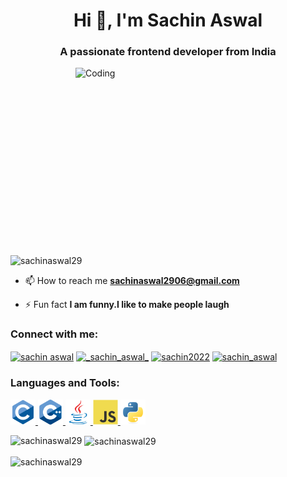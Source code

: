 <h1 align="center">Hi 👋, I'm Sachin Aswal</h1>
<h3 align="center">A passionate frontend developer from India</h3>
<image align="right" alt="Coding" width="400" height="300"src="https://t4.ftcdn.net/jpg/02/78/37/47/360_F_278374738_ypRn0utOVnebuhmpSrDiwkzFsdqEm0aa.jpg">

<p align="left"> <img src="https://komarev.com/ghpvc/?username=sachinaswal29&label=Profile%20views&color=0e75b6&style=flat" alt="sachinaswal29" /> </p>

- 📫 How to reach me **sachinaswal2906@gmail.com**

- ⚡ Fun fact **I am funny.I like to make people laugh**

<h3 align="left">Connect with me:</h3>
<p align="left">
<a href="https://linkedin.com/in/sachin aswal" target="blank"><img align="center" src="https://raw.githubusercontent.com/rahuldkjain/github-profile-readme-generator/master/src/images/icons/Social/linked-in-alt.svg" alt="sachin aswal" height="30" width="40" /></a>
<a href="https://instagram.com/_sachin_aswal_" target="blank"><img align="center" src="https://raw.githubusercontent.com/rahuldkjain/github-profile-readme-generator/master/src/images/icons/Social/instagram.svg" alt="_sachin_aswal_" height="30" width="40" /></a>
<a href="https://www.codechef.com/users/sachin2022" target="blank"><img align="center" src="https://cdn.jsdelivr.net/npm/simple-icons@3.1.0/icons/codechef.svg" alt="sachin2022" height="30" width="40" /></a>
<a href="https://codeforces.com/profile/sachin_aswal" target="blank"><img align="center" src="https://raw.githubusercontent.com/rahuldkjain/github-profile-readme-generator/master/src/images/icons/Social/codeforces.svg" alt="sachin_aswal" height="30" width="40" /></a>
</p>

<h3 align="left">Languages and Tools:</h3>
<p align="left"> <a href="https://www.cprogramming.com/" target="_blank" rel="noreferrer"> <img src="https://raw.githubusercontent.com/devicons/devicon/master/icons/c/c-original.svg" alt="c" width="40" height="40"/> </a> <a href="https://www.w3schools.com/cpp/" target="_blank" rel="noreferrer"> <img src="https://raw.githubusercontent.com/devicons/devicon/master/icons/cplusplus/cplusplus-original.svg" alt="cplusplus" width="40" height="40"/> </a> <a href="https://www.java.com" target="_blank" rel="noreferrer"> <img src="https://raw.githubusercontent.com/devicons/devicon/master/icons/java/java-original.svg" alt="java" width="40" height="40"/> </a> <a href="https://developer.mozilla.org/en-US/docs/Web/JavaScript" target="_blank" rel="noreferrer"> <img src="https://raw.githubusercontent.com/devicons/devicon/master/icons/javascript/javascript-original.svg" alt="javascript" width="40" height="40"/> </a> <a href="https://www.python.org" target="_blank" rel="noreferrer"> <img src="https://raw.githubusercontent.com/devicons/devicon/master/icons/python/python-original.svg" alt="python" width="40" height="40"/> </a> </p>

<p><img align="left" src="https://github-readme-stats.vercel.app/api/top-langs?username=sachinaswal29&show_icons=true&locale=en&layout=compact" alt="sachinaswal29" /></p>

<p>&nbsp;<img align="center" src="https://github-readme-stats.vercel.app/api?username=sachinaswal29&show_icons=true&locale=en" alt="sachinaswal29" /></p>

<p><img align="center" src="https://github-readme-streak-stats.herokuapp.com/?user=sachinaswal29&" alt="sachinaswal29" /></p>
